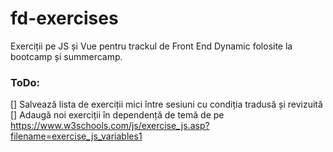 # fd-exercises
Exerciții pe JS și Vue pentru trackul de Front End Dynamic folosite la bootcamp și summercamp.

### ToDo:
[] Salvează lista de exerciții mici între sesiuni cu condiția tradusă și revizuită
[] Adaugă noi exerciții în dependență de temă de pe https://www.w3schools.com/js/exercise_js.asp?filename=exercise_js_variables1
